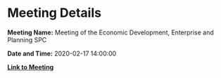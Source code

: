 # Meeting Details

**Meeting Name:** Meeting of the Economic Development, Enterprise and Planning SPC

**Date and Time:** 2020-02-17 14:00:00

**[Link to Meeting](https://www.limerick.ie/council/whats-on/meeting-economic-development-enterprise-and-planning-spc-16)**
